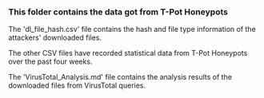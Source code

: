 ### This folder contains the data got from T-Pot Honeypots

The 'dl_file_hash.csv' file contains the hash and file type information of the attackers' downloaded files.

The other CSV files have recorded statistical data from T-Pot Honeypots over the past four weeks.

The 'VirusTotal_Analysis.md' file contains the analysis results of the downloaded files from VirusTotal queries.

